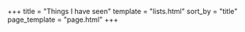 +++
title = "Things I have seen"
template = "lists.html"
sort_by = "title"
page_template = "page.html"
+++

